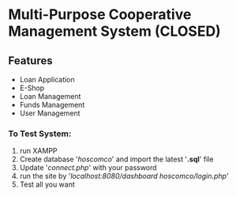 # Multi-Purpose Cooperative Management System (CLOSED)

## Features
- Loan Application
- E-Shop
- Loan Management
- Funds Management
- User Management

### To Test System:
1. run XAMPP
2. Create database '_hoscomco_' and import the latest '**.sql**' file
3. Update '_connect.php_' with your password
4. run the site by '_localhost:8080/dashboard hoscomco/login.php_'
5. Test all you want
